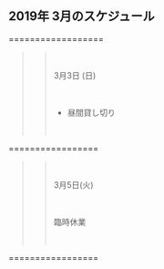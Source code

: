 ## 2019年 3月のスケジュール
 



 ==================

>>
>> <br/>
>>
>> 3月3日 (日)
>> 
>> <br/>
>>
>> - 昼間貸し切り
>>
>>
>> <br/>
>>
>>

 =================

>>
>> <br/>
>>
>> 3月5日(火)
>>
>> <br/>
>>
>> 臨時休業
>>
>> <br/>
>>
>>

 =================



